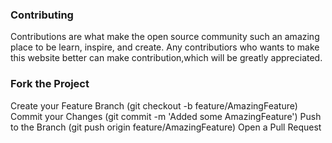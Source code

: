 ### Contributing
Contributions are what make the open source community such an amazing place to be learn, inspire, and create. Any contributiors who wants to make this website better can make contribution,which will be greatly appreciated.

### Fork the Project
Create your Feature Branch (git checkout -b feature/AmazingFeature)
Commit your Changes (git commit -m 'Added some AmazingFeature')
Push to the Branch (git push origin feature/AmazingFeature)
Open a Pull Request
